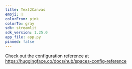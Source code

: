 ```yaml
---
title: Text2Canvas
emoji: 🐢
colorFrom: pink
colorTo: gray
sdk: streamlit
sdk_version: 1.25.0
app_file: app.py
pinned: false
---
```


Check out the configuration reference at https://huggingface.co/docs/hub/spaces-config-reference
